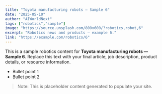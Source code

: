 ```yaml
---
title: "Toyota manufacturing robots — Sample 6"
date: "2025-05-10"
author: "AIWorldNext"
tags: ["robotics","sample"]
image: "https://source.unsplash.com/800x600/?robotics,robot,6"
excerpt: "Robotics news and products — example 6."
link: "https://example.com/robotics/6"
---
```


This is a sample robotics content for **Toyota manufacturing robots — Sample 6**. Replace this text with your final article, job description, product details, or resource information.

- Bullet point 1
- Bullet point 2

> Note: This is placeholder content generated to populate your site.
